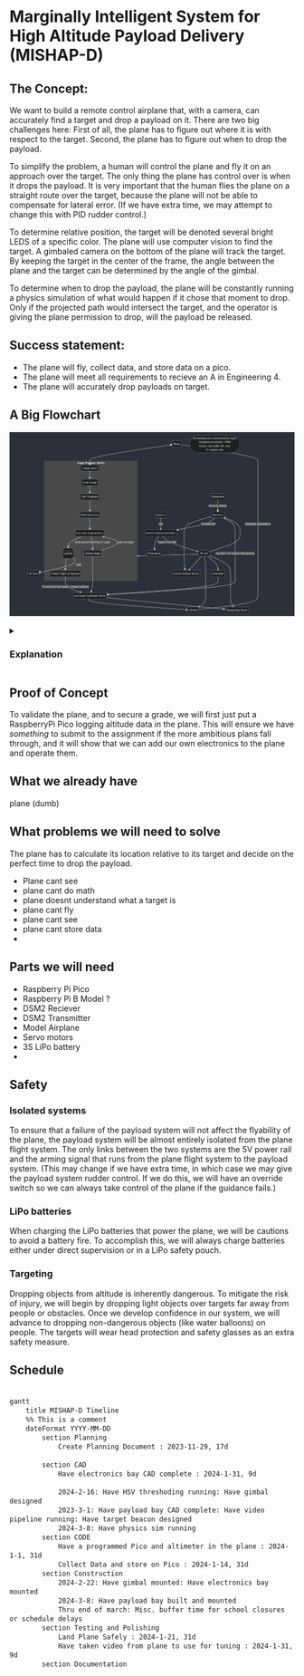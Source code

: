 # Marginally Intelligent System for High Altitude Payload Delivery (MISHAP-D)
## The Concept:
We want to build a remote control airplane that, with a camera, can accurately find a target and drop a payload on it. There are two big challenges here: First of all, the plane has to figure out where it is with respect to the target. Second, the plane has to figure out when to drop the payload.

To simplify the problem, a human will control the plane and fly it on an approach over the target. The only thing the plane has control over is when it drops the payload. It is very important that the human flies the plane on a straight route over the target, because the plane will not be able to compensate for lateral error. (If we have extra time, we may attempt to change this with PID rudder control.)

To determine relative position, the target will be denoted several bright LEDS of a specific color. The plane will use computer vision to find the target. A gimbaled camera on the bottom of the plane will track the target. By keeping the target in the center of the frame, the angle between the plane and the target can be determined by the angle of the gimbal.

To determine when to drop the payload, the plane will be constantly running a physics simulation of what would happen if it chose that moment to drop. Only if the projected path would intersect the target, and the operator is giving the plane permission to drop, will the payload be released.

## Success statement:
* The plane will fly, collect data, and store data on a pico.
* The plane will meet all requirements to recieve an A in Engineering 4.
* The plane will accurately drop payloads on target.
## A Big Flowchart
![A big flowchart, code in system-diagram.mflow](/assets/system-diagram.png)
<details>
<summary><h3> Explanation</h3></summary>
This is a diagram of how the system on the plane will work. Everything starts with the camera, which is mounted on a gimbal under the plane. It feeds video into a Raspberry Pi (not pico). That will run an image processing pipeline that isolates the target's beacons. Using these beacons, it will then determine the correction needed to adjust the gimbal to continue pointing at the target. Additionaly, this data will be used to calculate the plane's location relative to the target with a bit of trigonometry. The location will be logged, and a physics simulation will be run to see where the payload would land if it was dropped at that moment in time. If the payload would hit the target, and the payload drop is armed, the payload will be dropped. The command to drop the payload and the commands to keep the gimbal on target will be sent over USB to a Raspberry Pi Pico, which will serve as the low-level controller. The Pico will control the gimbal and payload bay servos, and it will also be connected to the altimeter that provides height data to the navigation system. Finally, the control surfaces and propellers of the plane will be directly controlled by an RC reciever. The only link between the plane flight system and the payload system is the arming signal, which is a simple PPM signal that runs from the reciever into the Pico. This ensures that errors in the payload system cannot result in loss of control of the plane.
</details>

## Proof of Concept
To validate the plane, and to secure a grade, we will first just put a RaspberryPi Pico logging altitude data in the plane. This will ensure we have *something* to submit to the assignment if the more ambitious plans fall through, and it will show that we can add our own electronics to the plane and operate them.
## What we already have
plane (dumb)
## What problems we will need to solve
The plane has to calculate its location relative to its target and decide on the perfect time to drop the payload.
* Plane cant see
* plane cant do math
* plane doesnt understand what a target is
* plane cant fly
* plane cant see
* plane cant store data
* 

## Parts we will need
* Raspberry Pi Pico
* Raspberry Pi B Model ?
* DSM2 Reciever
* DSM2 Transmitter
* Model Airplane
* Servo motors
* 3S LiPo battery
*   
## Safety
### Isolated systems
To ensure that a failure of the payload system will not affect the flyability of the plane, the payload system will be almost entirely isolated from the plane flight system. The only links between the two systems are the 5V power rail and the arming signal that runs from the plane flight system to the payload system. (This may change if we have extra time, in which case we may give the payload system rudder control. If we do this, we will have an override switch so we can always take control of the plane if the guidance fails.) 
### LiPo batteries
When charging the LiPo batteries that power the plane, we will be cautions to avoid a battery fire. To accomplish this, we will always charge batteries either under direct supervision or in a LiPo safety pouch.
### Targeting
Dropping objects from altitude is inherently dangerous. To mitigate the risk of injury, we will begin by dropping light objects over targets far away from people or obstacles. Once we develop confidence in our system, we will advance to dropping non-dangerous objects (like water balloons) on people. The targets will wear head protection and safety glasses as an extra safety measure.
## Schedule
```mermaid

gantt
    title MISHAP-D Timeline
    %% This is a comment
    dateFormat YYYY-MM-DD
        section Planning 
            Create Planning Document : 2023-11-29, 17d           
            
        section CAD
            Have electronics bay CAD complete : 2024-1-31, 9d
            
            2024-2-16: Have HSV threshoding running: Have gimbal designed
            2023-3-1: Have payload bay CAD complete: Have video pipeline running: Have target beacon designed
            2024-3-8: Have physics sim running
        section CODE
            Have a programmed Pico and altimeter in the plane : 2024-1-1, 31d
            Collect Data and store on Pico : 2024-1-14, 31d
        section Construction
            2024-2-22: Have gimbal mounted: Have electronics bay mounted
            2024-3-8: Have payload bay built and mounted
            Thru end of march: Misc. buffer time for school closures or schedule delays
        section Testing and Polishing
            Land Plane Safely : 2024-1-21, 31d
            Have taken video from plane to use for tuning : 2024-1-31, 9d
        section Documentation
          
```